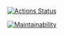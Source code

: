 [![Actions Status](https://github.com/octodes/python-project-49/workflows/hexlet-check/badge.svg)](https://github.com/octodes/python-project-49/actions)

[![Maintainability](https://api.codeclimate.com/v1/badges/ba5028906cddd1a8f3f6/maintainability)](https://codeclimate.com/github/octodes/python-project-49/maintainability)
